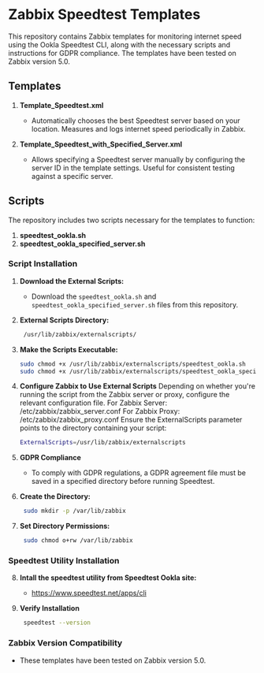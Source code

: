 # Zabbix Speedtest Templates

This repository contains Zabbix templates for monitoring internet speed using the Ookla Speedtest CLI, along with the necessary scripts and instructions for GDPR compliance. The templates have been tested on Zabbix version 5.0.

## Templates

1. **Template_Speedtest.xml**
   - Automatically chooses the best Speedtest server based on your location. Measures and logs internet speed periodically in Zabbix.

2. **Template_Speedtest_with_Specified_Server.xml**
   - Allows specifying a Speedtest server manually by configuring the server ID in the template settings. Useful for consistent testing against a specific server.

## Scripts

The repository includes two scripts necessary for the templates to function:

1. **speedtest_ookla.sh**
2. **speedtest_ookla_specified_server.sh**

### Script Installation

1. **Download the External Scripts:**
   - Download the `speedtest_ookla.sh` and `speedtest_ookla_specified_server.sh` files from this repository.


2. **External Scripts Directory:**
   ```bash
    /usr/lib/zabbix/externalscripts/
   ```

3. **Make the Scripts Executable:**
   ```bash
   sudo chmod +x /usr/lib/zabbix/externalscripts/speedtest_ookla.sh
   sudo chmod +x /usr/lib/zabbix/externalscripts/speedtest_ookla_specified_server.sh
   ```
   
4. **Configure Zabbix to Use External Scripts**
   Depending on whether you're running the script from the Zabbix server or proxy, configure the relevant configuration file.
   For Zabbix Server: /etc/zabbix/zabbix_server.conf
   For Zabbix Proxy: /etc/zabbix/zabbix_proxy.conf 
   Ensure the ExternalScripts parameter points to the directory containing your script:
   ```bash
   ExternalScripts=/usr/lib/zabbix/externalscripts
   ```


5. **GDPR Compliance**
   - To comply with GDPR regulations, a GDPR agreement file must be saved in a specified directory before running Speedtest.



6. **Create the Directory:**
   ```bash
    sudo mkdir -p /var/lib/zabbix
   ```

7. **Set Directory Permissions:**
   ```bash
    sudo chmod o+rw /var/lib/zabbix
   ```


### Speedtest Utility Installation

8. **Intall the speedtest utility from Speedtest Ookla site:**
    - https://www.speedtest.net/apps/cli

   
9. **Verify Installation**
   ```bash
    speedtest --version
   ```

### Zabbix Version Compatibility
   - These templates have been tested on Zabbix version 5.0.
